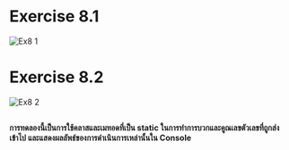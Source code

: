 # Exercise 8.1
![Ex8 1](https://github.com/65030179179Pattarapon/03376836-OOP-2566-Lab-05/assets/144198506/e0632d64-6077-46a4-a03a-efa8a36c94b4)

# Exercise 8.2
![Ex8 2](https://github.com/65030179179Pattarapon/03376836-OOP-2566-Lab-05/assets/144198506/cd9e0397-2c16-45e8-9316-f85978e97911)
##
#### การทดลองนี้เป็นการใช้คลาสและเมทอดที่เป็น static ในการทำการบวกและคูณเลขตัวเลขที่ถูกส่งเข้าไป และแสดงผลลัพธ์ของการดำเนินการเหล่านั้นใน Console
